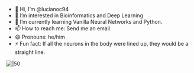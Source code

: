 - 👋 Hi, I’m @lucianoc94
- 👀 I’m interested in Bioinformatics and Deep Learning
- 🌱 I’m currently learning Vanilla Neural Networks and Python.
- 📫 How to reach me: Send me an email.
- 😄 Pronouns: he/him
- ⚡ Fun fact: If all the neurons in the body were lined up, they would be a straight line.

![|50](https://www.citypng.com/public/uploads/preview/hd-python-logo-symbol-transparent-png-735811696257415dbkifcuokn.png)

<!---
lucianoc94/lucianoc94 is a ✨ special ✨ repository because its `README.md` (this file) appears on your GitHub profile.
You can click the Preview link to take a look at your changes.
--->
